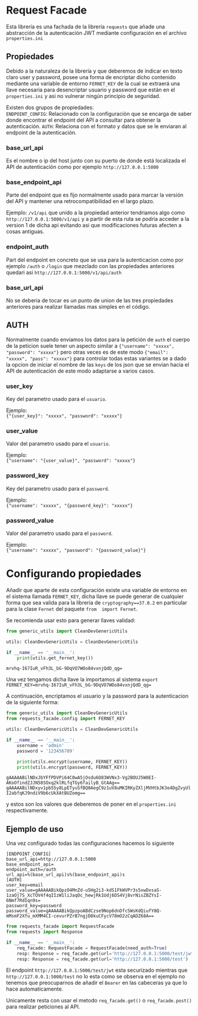 # Request Facade

Esta librería es una fachada de la librería `requests` que añade una abstracción de la autenticación JWT mediante
configuración en el archivo `properties.ini`

## Propiedades

Debido a la naturaleza de la librería y que deberemos de indicar en texto claro user y password, posee una forma
de encriptar dicho contenido mediante una variable de entorno `FERNET_KEY` de la cual se extraerá una llave necesaria
para desencriptar usuario y password que están en el `properties.ini` y asi no vulnerar ningún principio de seguridad.

Existen dos grupos de propiedades:  
`ENDPOINT_CONFIG`: Relacionado con la configuración que se encarga de saber donde encontrar el endpoint del API a
consultar para obtener la autenticación.
`AUTH`: Relaciona con el formato y datos que se le enviaran al endpoint de la autenticación.

### base_url_api

Es el nombre o ip del host junto con su puerto de donde está localizada el API de autenticación como por ejemplo
`http://127.0.0.1:5000`

### base_endpoint_api

Parte del endpoint que es fijo normalmente usado para marcar la versión del API y mantener una retrocompatibilidad en el
largo plazo.

Ejemplo:
`/v1/api` que unido a la propiedad anterior tendriamos algo como `http://127.0.0.1:5000/v1/api` y a partir de esta
ruta se podria acceder a la version 1 de dicha api evitando asi que modificaciones futuras afecten a cosas antiguas.

### endpoint_auth

Part del endpoint en concreto que se usa para la autenticacion como por ejemplo `/auth` o `/login` que mezclado con las
propiedades anteriores quedari asi `http://127.0.0.1:5000/v1/api/auth`

### base_url_api

No se deberia de tocar es un punto de union de las tres propiedades anteriores para realizar llamadas mas simples en el
código.

## AUTH

Normalmente cuando enviamos los datos para la petición de `auth` el cuerpo de la peticion suele tener un aspecto similar
a `{"username": "xxxxx", "password": "xxxxx"}` pero otras veces es de este modo `{"email": "xxxxx", "pass": "xxxxx"}`
para controlar todas estas variantes se a dado la opcion de iniciar el nombre de las `keys` de los json que se envian
hacia el API de autenticación de este modo adaptarse a varios casos.

### user_key

Key del parametro usado para el `usuario`.

Ejemplo:  
`{"{user_key}": "xxxxx", "password": "xxxxx"}`

### user_value

Valor del parametro usado para el `usuario`.

Ejemplo:   
`{"username": "{user_value}", "password": "xxxxx"}`

### password_key

Key del parametro usado para el `password`.

Ejemplo:  
`{"username": "xxxxx", "{password_key}": "xxxxx"}`

### password_value

Valor del parametro usado para el `password`.

Ejemplo:   
`{"username": "xxxxx", "password": "{password_value}"}`

# Configurando propiedades

Añadir que aparte de esta configuración existe una variable de entorno en el sistema llamada `FERNET_KEY`, dicha llave
se puede generar de cualquier forma que sea valida para la libreria de `cryptography==37.0.2` en particular para la
clase
`Fernet` del paquete `from  import Fernet`.

Se recomienda usar esto para generar llaves validad:

```python
from generic_utils import CleanDevGenericUtils

utils: CleanDevGenericUtils = CleanDevGenericUtils

if __name__ == '__main__':
    print(utils.get_fernet_key())
```

`mrvhq-I67IuR_vFh3L_bG-9DqVO7WOo84vxnjQdD_qg=`

Una vez tengamos dicha llave la importamos al sistema `export FERNET_KEY=mrvhq-I67IuR_vFh3L_bG-9DqVO7WOo84vxnjQdD_qg=`

A continuación, encriptamos el usuario y la password para la autenticacion de la siguiente forma:

```python
from generic_utils import CleanDevGenericUtils
from requests_facade.config import FERNET_KEY

utils: CleanDevGenericUtils = CleanDevGenericUtils

if __name__ == '__main__':
    username = 'admin'
    password = '123456789'

    print(utils.encrypt(username, FERNET_KEY))
    print(utils.encrypt(password, FERNET_KEY))
```

`gAAAAABilNDxJbYFfPDVPi64C0wA5jOsdu6O83WVNx3-Vg2BOUJ5W8EI-AKoOfindZJJN58SOxq2klRLfqTGy6failyB_GtAAg==`  
`gAAAAABilNDxyv1pb55y8LpETyu5fBQ0AegC9z1uV8uMKIRKyZXljMVHtbJK3e4DgZvyUlI2abfqKJ9ndiV9b6cUkXAtBUZomg==`

y estos son los valores que deberemos de poner en el `properties.ini` respectivamente.


## Ejemplo de uso
Una vez configurado todas las configuraciones hacemos lo siguiente

```properties
[ENDPOINT_CONFIG]
base_url_api=http://127.0.0.1:5000
base_endpoint_api=
endpoint_auth=/auth
url_api=%(base_url_api)s%(base_endpoint_api)s
[AUTH]
user_key=email
user_value=gAAAAABikQpzO4MnZd-u5Hg2i3-kdS1FkWVPr3s5xwDxsaS-1zaOj7S_XcTOV4f4qIIzW1liJaqOc_hewjRk1Udj6DS4Vj8vrNisZBZYsI-6Nmf7RdIqn9s=
password_key=password
password_value=gAAAAABikQpzpoABdCzse9Nop6dnDfcSWsKdQiufY8Q-mMsmF2Xfu_mXMM4CI-cevurPZrB7ngjD8kuCFycV78mO2zCqADZ68A==
```

```python
from requests_facade import RequestFacade
from requests import Response

if __name__ == '__main__':
    req_facade: RequestFacade = RequestFacade(need_auth=True)
    resp: Response = req_facade.get(url='http://127.0.0.1:5000/test/jwt')
    resp: Response = req_facade.get(url='http://127.0.0.1:5000/test')
```

El endpoint `http://127.0.0.1:5000/test/jwt` esta securizado mientras que `http://127.0.0.1:5000/test` no lo esta como
se observa en el ejemplo no tenemos que preocuparnos de añadir el `Bearer` en las cabeceras ya que lo hace automaticamente.

Unicamente resta con usar el metodo `req_facade.get()` o `req_facade.post()` para realizar peticiones al API. 
